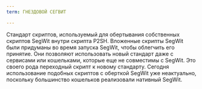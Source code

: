```yaml
---
term: ГНЕЗДОВОЙ СЕГВИТ

---
```

Стандарт скриптов, используемый для обертывания собственных скриптов SegWit внутри скрипта P2SH. Вложенные скрипты SegWit были придуманы во время запуска SegWit, чтобы облегчить его принятие. Они позволяют использовать новый стандарт даже с сервисами или кошельками, которые еще не совместимы с SegWit. Это своего рода переходный скрипт к новому стандарту. Сегодня использование подобных скриптов с оберткой SegWit уже неактуально, поскольку большинство кошельков реализовали нативный SegWit.
